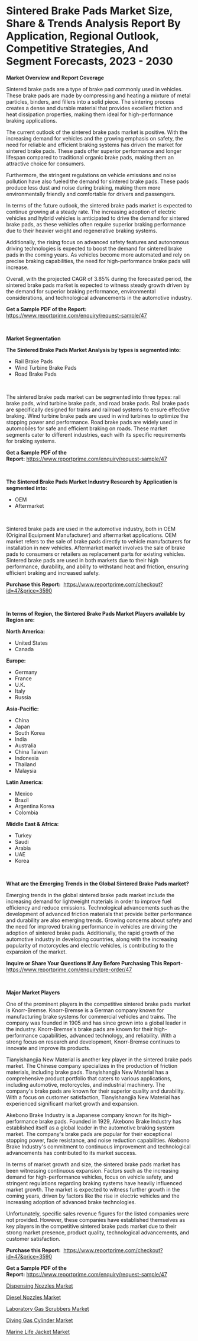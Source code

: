<p><h1>Sintered Brake Pads Market Size, Share & Trends Analysis Report By Application, Regional Outlook, Competitive Strategies, And Segment Forecasts, 2023 - 2030</h1></p><p><strong>Market Overview and Report Coverage</strong></p>
<p><p>Sintered brake pads are a type of brake pad commonly used in vehicles. These brake pads are made by compressing and heating a mixture of metal particles, binders, and fillers into a solid piece. The sintering process creates a dense and durable material that provides excellent friction and heat dissipation properties, making them ideal for high-performance braking applications.</p><p>The current outlook of the sintered brake pads market is positive. With the increasing demand for vehicles and the growing emphasis on safety, the need for reliable and efficient braking systems has driven the market for sintered brake pads. These pads offer superior performance and longer lifespan compared to traditional organic brake pads, making them an attractive choice for consumers.</p><p>Furthermore, the stringent regulations on vehicle emissions and noise pollution have also fueled the demand for sintered brake pads. These pads produce less dust and noise during braking, making them more environmentally friendly and comfortable for drivers and passengers.</p><p>In terms of the future outlook, the sintered brake pads market is expected to continue growing at a steady rate. The increasing adoption of electric vehicles and hybrid vehicles is anticipated to drive the demand for sintered brake pads, as these vehicles often require superior braking performance due to their heavier weight and regenerative braking systems.</p><p>Additionally, the rising focus on advanced safety features and autonomous driving technologies is expected to boost the demand for sintered brake pads in the coming years. As vehicles become more automated and rely on precise braking capabilities, the need for high-performance brake pads will increase.</p><p>Overall, with the projected CAGR of 3.85% during the forecasted period, the sintered brake pads market is expected to witness steady growth driven by the demand for superior braking performance, environmental considerations, and technological advancements in the automotive industry.</p></p>
<p><strong>Get a Sample PDF of the Report:</strong> <a href="https://www.reportprime.com/enquiry/request-sample/47">https://www.reportprime.com/enquiry/request-sample/47</a></p>
<p>&nbsp;</p>
<p><strong>Market Segmentation</strong></p>
<p><strong>The Sintered Brake Pads Market Analysis by types is segmented into:</strong></p>
<p><ul><li>Rail Brake Pads</li><li>Wind Turbine Brake Pads</li><li>Road Brake Pads</li></ul></p>
<p>&nbsp;</p>
<p><p>The sintered brake pads market can be segmented into three types: rail brake pads, wind turbine brake pads, and road brake pads. Rail brake pads are specifically designed for trains and railroad systems to ensure effective braking. Wind turbine brake pads are used in wind turbines to optimize the stopping power and performance. Road brake pads are widely used in automobiles for safe and efficient braking on roads. These market segments cater to different industries, each with its specific requirements for braking systems.</p></p>
<p><strong>Get a Sample PDF of the Report:</strong>&nbsp;<a href="https://www.reportprime.com/enquiry/request-sample/47">https://www.reportprime.com/enquiry/request-sample/47</a></p>
<p>&nbsp;</p>
<p><strong>The Sintered Brake Pads Market Industry Research by Application is segmented into:</strong></p>
<p><ul><li>OEM</li><li>Aftermarket</li></ul></p>
<p>&nbsp;</p>
<p><p>Sintered brake pads are used in the automotive industry, both in OEM (Original Equipment Manufacturer) and aftermarket applications. OEM market refers to the sale of brake pads directly to vehicle manufacturers for installation in new vehicles. Aftermarket market involves the sale of brake pads to consumers or retailers as replacement parts for existing vehicles. Sintered brake pads are used in both markets due to their high performance, durability, and ability to withstand heat and friction, ensuring efficient braking and increased safety.</p></p>
<p><strong>Purchase this Report:</strong>&nbsp; <a href="https://www.reportprime.com/checkout?id=47&price=3590">https://www.reportprime.com/checkout?id=47&price=3590</a></p>
<p>&nbsp;</p>
<p><strong>In terms of Region, the Sintered Brake Pads Market Players available by Region are:</strong></p>
<p>
    <p> <strong> North America: </strong>
        <ul>
            <li>United States</li>
            <li>Canada</li>
        </ul>
        </p> 
    <p> <strong> Europe: </strong>
        <ul>
            <li>Germany</li>
            <li>France</li>
            <li>U.K.</li>
            <li>Italy</li>
            <li>Russia</li>
        </ul>
        </p> 
    <p> <strong> Asia-Pacific: </strong>
        <ul>
            <li>China</li>
            <li>Japan</li>
            <li>South Korea</li>
            <li>India</li>
            <li>Australia</li>
            <li>China Taiwan</li>
            <li>Indonesia</li>
            <li>Thailand</li>
            <li>Malaysia</li>
        </ul>
        </p> 
    <p> <strong> Latin America: </strong>
        <ul>
            <li>Mexico</li>
            <li>Brazil</li>
            <li>Argentina Korea</li>
            <li>Colombia</li>
        </ul>
        </p> 
    <p> <strong> Middle East & Africa: </strong>
        <ul>
            <li>Turkey</li>
            <li>Saudi</li>
            <li>Arabia</li>
            <li>UAE</li>
            <li>Korea</li>
        </ul>
    </p>
    </p>
<p>&nbsp;</p>
<p><strong>What are the Emerging Trends in the Global Sintered Brake Pads market?</strong></p>
<p><p>Emerging trends in the global sintered brake pads market include the increasing demand for lightweight materials in order to improve fuel efficiency and reduce emissions. Technological advancements such as the development of advanced friction materials that provide better performance and durability are also emerging trends. Growing concerns about safety and the need for improved braking performance in vehicles are driving the adoption of sintered brake pads. Additionally, the rapid growth of the automotive industry in developing countries, along with the increasing popularity of motorcycles and electric vehicles, is contributing to the expansion of the market.</p></p>
<p><strong>Inquire or Share Your Questions If Any Before Purchasing This Report</strong>- <a href="https://www.reportprime.com/enquiry/pre-order/47">https://www.reportprime.com/enquiry/pre-order/47</a></p>
<p>&nbsp;</p>
<p><strong>Major Market Players</strong></p>
<p><p>One of the prominent players in the competitive sintered brake pads market is Knorr-Bremse. Knorr-Bremse is a German company known for manufacturing brake systems for commercial vehicles and trains. The company was founded in 1905 and has since grown into a global leader in the industry. Knorr-Bremse's brake pads are known for their high-performance capabilities, advanced technology, and reliability. With a strong focus on research and development, Knorr-Bremse continues to innovate and improve its products.</p><p>Tianyishangjia New Material is another key player in the sintered brake pads market. The Chinese company specializes in the production of friction materials, including brake pads. Tianyishangjia New Material has a comprehensive product portfolio that caters to various applications, including automotive, motorcycles, and industrial machinery. The company's brake pads are known for their superior quality and durability. With a focus on customer satisfaction, Tianyishangjia New Material has experienced significant market growth and expansion.</p><p>Akebono Brake Industry is a Japanese company known for its high-performance brake pads. Founded in 1929, Akebono Brake Industry has established itself as a global leader in the automotive braking system market. The company's brake pads are popular for their exceptional stopping power, fade resistance, and noise reduction capabilities. Akebono Brake Industry's commitment to continuous improvement and technological advancements has contributed to its market success.</p><p>In terms of market growth and size, the sintered brake pads market has been witnessing continuous expansion. Factors such as the increasing demand for high-performance vehicles, focus on vehicle safety, and stringent regulations regarding braking systems have heavily influenced market growth. The market is expected to witness further growth in the coming years, driven by factors like the rise in electric vehicles and the increasing adoption of advanced brake technologies.</p><p>Unfortunately, specific sales revenue figures for the listed companies were not provided. However, these companies have established themselves as key players in the competitive sintered brake pads market due to their strong market presence, product quality, technological advancements, and customer satisfaction.</p></p>
<p><strong>Purchase this Report:</strong>&nbsp;&nbsp;<a href="https://www.reportprime.com/checkout?id=47&price=3590">https://www.reportprime.com/checkout?id=47&price=3590</a></p>
<p></p>
<p><strong>Get a Sample PDF of the Report:</strong>&nbsp;<a href="https://www.reportprime.com/enquiry/request-sample/47">https://www.reportprime.com/enquiry/request-sample/47</a></p>
<p><p><a href="https://www.linkedin.com/pulse/dispensing-nozzles-market-challenges-opportunities-growth-drivers-cgjne/">Dispensing Nozzles Market</a></p><p><a href="https://www.linkedin.com/pulse/diesel-nozzles-market-size-growth-forecast-from-2023-2030-mybwe/">Diesel Nozzles Market</a></p><p><a href="https://www.linkedin.com/pulse/decoding-laboratory-gas-scrubbers-market-deep-dive-latest-fwebe/">Laboratory Gas Scrubbers Market</a></p><p><a href="https://medium.com/@kelsitorphy644/diving-gas-cylinder-market-analysis-its-cagr-market-segmentation-and-global-industry-overview-66ee67c1b815">Diving Gas Cylinder Market</a></p><p><a href="https://medium.com/@birdielynch645/marine-life-jacket-market-insights-into-market-cagr-market-trends-and-growth-strategies-ec0c509f0030">Marine Life Jacket Market</a></p></p>